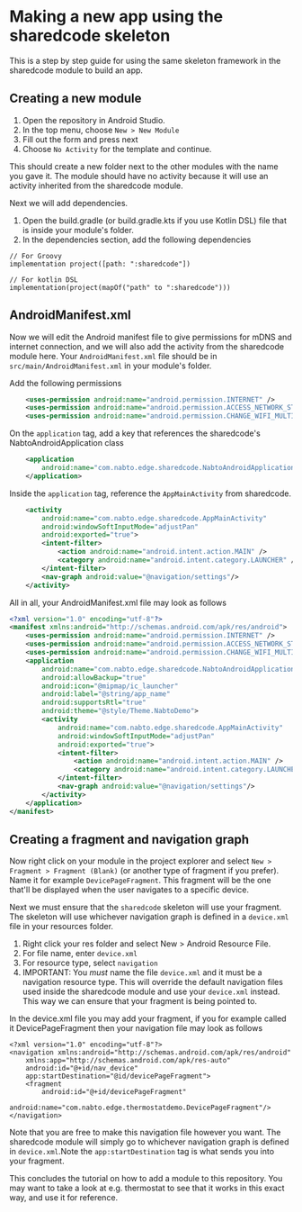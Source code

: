# Making a new app using the sharedcode skeleton
This is a step by step guide for using the same skeleton framework in the sharedcode module to build an app.

## Creating a new module
1. Open the repository in Android Studio.
2. In the top menu, choose `New > New Module`
3. Fill out the form and press next
4. Choose `No Activity` for the template and continue.

This should create a new folder next to the other modules with the name you gave it. The module should have no activity because it will use an activity inherited from the sharedcode module.

Next we will add dependencies.
1. Open the build.gradle (or build.gradle.kts if you use Kotlin DSL) file that is inside your module's folder.
2. In the dependencies section, add the following dependencies
```
// For Groovy
implementation project([path: ":sharedcode"])

// For kotlin DSL
implementation(project(mapOf("path" to ":sharedcode")))
```

## AndroidManifest.xml
Now we will edit the Android manifest file to give permissions for mDNS and internet connection, and we will also add the activity from the sharedcode module here. Your `AndroidManifest.xml` file should be in `src/main/AndroidManifest.xml` in your module's folder.

Add the following permissions
```xml
    <uses-permission android:name="android.permission.INTERNET" />
    <uses-permission android:name="android.permission.ACCESS_NETWORK_STATE" />
    <uses-permission android:name="android.permission.CHANGE_WIFI_MULTICAST_STATE" />
```

On the `application` tag, add a key that references the sharedcode's NabtoAndroidApplication class
```xml
    <application
        android:name="com.nabto.edge.sharedcode.NabtoAndroidApplication">
    </application>
```

Inside the `application` tag, reference the `AppMainActivity` from sharedcode.
```xml
    <activity
        android:name="com.nabto.edge.sharedcode.AppMainActivity"
        android:windowSoftInputMode="adjustPan"
        android:exported="true">
        <intent-filter>
            <action android:name="android.intent.action.MAIN" />
            <category android:name="android.intent.category.LAUNCHER" />
        </intent-filter>
        <nav-graph android:value="@navigation/settings"/>
    </activity>
```

All in all, your AndroidManifest.xml file may look as follows
```xml
<?xml version="1.0" encoding="utf-8"?>
<manifest xmlns:android="http://schemas.android.com/apk/res/android">
    <uses-permission android:name="android.permission.INTERNET" />
    <uses-permission android:name="android.permission.ACCESS_NETWORK_STATE" />
    <uses-permission android:name="android.permission.CHANGE_WIFI_MULTICAST_STATE" />
    <application
        android:name="com.nabto.edge.sharedcode.NabtoAndroidApplication"
        android:allowBackup="true"
        android:icon="@mipmap/ic_launcher"
        android:label="@string/app_name"
        android:supportsRtl="true"
        android:theme="@style/Theme.NabtoDemo">
        <activity
            android:name="com.nabto.edge.sharedcode.AppMainActivity"
            android:windowSoftInputMode="adjustPan"
            android:exported="true">
            <intent-filter>
                <action android:name="android.intent.action.MAIN" />
                <category android:name="android.intent.category.LAUNCHER" />
            </intent-filter>
            <nav-graph android:value="@navigation/settings"/>
        </activity>
    </application>
</manifest>
```

## Creating a fragment and navigation graph
Now right click on your module in the project explorer and select `New > Fragment > Fragment (Blank)` (or another type of fragment if you prefer). Name it for example `DevicePageFragment`. This fragment will be the one that'll be displayed when the user navigates to a specific device.

Next we must ensure that the `sharedcode` skeleton will use your fragment. The skeleton will use whichever navigation graph is defined in a `device.xml` file in your resources folder.

1. Right click your res folder and select New > Android Resource File.
2. For file name, enter `device.xml`
3. For resource type, select `navigation`
4. IMPORTANT: You *must* name the file `device.xml` and it must be a navigation resource type. This will override the default navigation files used inside the sharedcode module and use your `device.xml` instead. This way we can ensure that your fragment is being pointed to.

In the device.xml file you may add your fragment, if you for example called it DevicePageFragment then your navigation file may look as follows
```
<?xml version="1.0" encoding="utf-8"?>
<navigation xmlns:android="http://schemas.android.com/apk/res/android"
    xmlns:app="http://schemas.android.com/apk/res-auto"
    android:id="@+id/nav_device"
    app:startDestination="@id/devicePageFragment">
    <fragment
        android:id="@+id/devicePageFragment"
        android:name="com.nabto.edge.thermostatdemo.DevicePageFragment"/>
</navigation>
```

Note that you are free to make this navigation file however you want. The sharedcode module will simply go to whichever navigation graph is defined in `device.xml`.Note the `app:startDestination` tag is what sends you into your fragment.

This concludes the tutorial on how to add a module to this repository. You may want to take a look at e.g. thermostat to see that it works in this exact way, and use it for reference.
